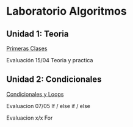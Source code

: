 # Laboratorio Algoritmos

## Unidad 1: Teoria

[Primeras Clases](PrimerosPasos)

Evaluación 15/04 Teoria y practica

## Unidad 2: Condicionales


[Condicionales y Loops](https://github.com/Linkinshura/LaboratorioAlgoritmos/tree/main/CondicionalesYLoops)

Evaluacion 07/05 If / else if / else

Evaluacion  x/x For

